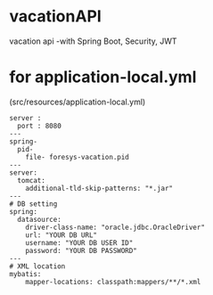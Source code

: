 # vacationAPI
vacation api -with Spring Boot, Security, JWT

# for application-local.yml 
(src/resources/application-local.yml)
~~~
server :
  port : 8080
---
spring-
  pid-
    file- foresys-vacation.pid
---
server:
  tomcat:
    additional-tld-skip-patterns: "*.jar"
---
# DB setting
spring:
  datasource:
    driver-class-name: "oracle.jdbc.OracleDriver"
    url: "YOUR DB URL"
    username: "YOUR DB USER ID"
    password: "YOUR DB PASSWORD"
---
# XML location
mybatis:
    mapper-locations: classpath:mappers/**/*.xml
~~~
